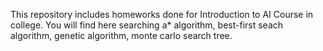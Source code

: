 This repository includes homeworks done for Introduction to AI Course in college. You will find here searching a* algorithm, best-first seach algorithm, genetic algorithm, monte carlo search tree.
